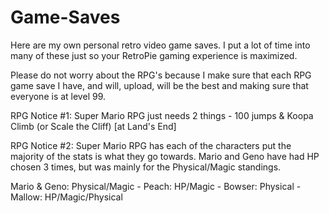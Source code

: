 # Game-Saves
Here are my own personal retro video game saves. I put a lot of time into many of these just so your RetroPie gaming experience is maximized.

Please do not worry about the RPG's because I make sure that each RPG game save I have, and will, upload, will be the best and making sure that everyone is at level 99.

RPG Notice #1: Super Mario RPG just needs 2 things - 100 jumps & Koopa Climb (or Scale the Cliff) [at Land's End]

RPG Notice #2: Super Mario RPG has each of the characters put the majority of the stats is what they go towards. Mario and Geno have had HP chosen 3 times, but was mainly for the Physical/Magic standings.

  Mario & Geno: Physical/Magic - Peach: HP/Magic - Bowser: Physical - Mallow: HP/Magic/Physical
